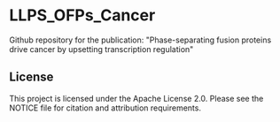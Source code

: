 # LLPS_OFPs_Cancer
Github repository for the publication: "Phase-separating fusion proteins drive cancer by upsetting transcription regulation"
## License

This project is licensed under the Apache License 2.0. 
Please see the NOTICE file for citation and attribution requirements.

